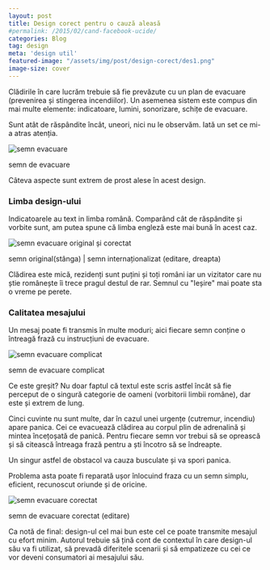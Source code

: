 ```yaml
---
layout: post
title: Design corect pentru o cauză aleasă
#permalink: /2015/02/cand-facebook-ucide/
categories: Blog
tag: design
meta: 'design util'
featured-image: "/assets/img/post/design-corect/des1.png"
image-size: cover
---
```


Clădirile în care lucrăm trebuie să fie prevăzute cu un plan de evacuare (prevenirea și stingerea incendiilor). Un asemenea sistem este compus din mai multe elemente: indicatoare, lumini, sonorizare, schițe de evacuare.


Sunt atât de răspândite încât, uneori, nici nu le observăm. Iată un set ce mi-a atras atenția.


<img class="post-image" src="{{ site.baseurl }}/assets/img/post/design-corect/des1.png" alt="semn evacuare"/>

<span class="img-alt"> semn de evacuare </span>

Câteva aspecte sunt extrem de prost alese în acest design.

<h3> Limba design-ului </h3>

Indicatoarele au text in limba română. Comparând cât de răspândite și vorbite sunt, am putea spune că limba engleză este mai bună în acest caz.

<img class="post-image" src="{{ site.baseurl }}/assets/img/post/design-corect/des2.png" alt="semn evacuare original și corectat"/>

<span class="img-alt"> semn original(stânga) | semn internaționalizat (editare, dreapta) </span>

Clădirea este mică, rezidenți sunt puțini și toți români iar un vizitator care nu știe românește îi trece pragul destul de rar. Semnul cu "Ieșire" mai poate sta o vreme pe perete.

### Calitatea mesajului

Un mesaj poate fi transmis în multe moduri; aici fiecare semn conține o întreagă frază cu instrucțiuni de evacuare.

<img class="post-image" src="{{ site.baseurl }}/assets/img/post/design-corect/des3.png" alt="semn evacuare complicat"/>

<span class="img-alt"> semn de evacuare complicat </span>

Ce este greșit? Nu doar faptul că textul este scris astfel încât să fie perceput de o singură categorie de oameni (vorbitorii limbii române), dar este și extrem de lung.

Cinci cuvinte nu sunt multe, dar în cazul unei urgențe (cutremur, incendiu) apare panica. Cei ce evacuează clădirea au corpul plin de adrenalină și mintea încețoșată de panică. Pentru fiecare semn vor trebui să se oprească și să citească întreaga frază pentru a ști încotro să se îndreapte.

Un singur astfel de obstacol va cauza busculate și va spori panica.

Problema asta poate fi reparată ușor înlocuind fraza cu un semn simplu, eficient, recunoscut oriunde și de oricine.

<img class="post-image" src="{{ site.baseurl }}/assets/img/post/design-corect/des4.png" alt="semn evacuare corectat"/>

<span class="img-alt"> semn de evacuare corectat (editare) </span>

Ca notă de final: design-ul cel mai bun este cel ce poate transmite mesajul cu efort minim. Autorul trebuie să țină cont de contextul în care design-ul său va fi utilizat, să prevadă diferitele scenarii și să empatizeze cu cei ce vor deveni consumatori ai mesajului său.

